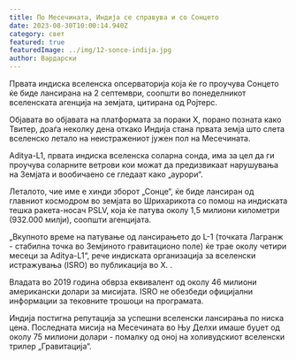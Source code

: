 ```yaml
---
title: По Месечината, Индија се справува и со Сонцето
date: 2023-08-30T10:00:14.940Z
category: свет
featured: true
featuredImage: ../img/12-sonce-indija.jpg
author: Вардарски
---
```

Првата индиска вселенска опсерваторија која ќе го проучува Сонцето ќе биде лансирана на 2 септември, соопшти во понеделникот вселенската агенција на земјата, цитирана од Ројтерс.

Објавата во објавата на платформата за пораки X, порано позната како Твитер, доаѓа неколку дена откако Индија стана првата земја што слета вселенско летало на неистражениот јужен пол на Месечината.

Aditya-L1, првата индиска вселенска соларна сонда, има за цел да ги проучува соларните ветрови кои можат да предизвикаат нарушувања на Земјата и вообичаено се гледаат како „аурори“.

Леталото, чие име е хинди зборот „Сонце“, ќе биде лансиран од главниот космодром во земјата во Шрихарикота со помош на индиската тешка ракета-носач PSLV, која ќе патува околу 1,5 милиони километри (932.000 милји), соопшти агенцијата.

„Вкупното време на патување од лансирањето до L-1 (точката Лагранж - стабилна точка во Земјиното гравитационо поле) ќе трае околу четири месеци за Aditya-L1“, рече индиската организација за вселенски истражувања (ISRO) во публикација во X. .

Владата во 2019 година обврза еквивалент од околу 46 милиони американски долари за мисијата. ISRO не обезбеди официјални информации за тековните трошоци на програмата.

Индија постигна репутација за успешни вселенски лансирања по ниска цена. Последната мисија на Месечината во Њу Делхи имаше буџет од околу 75 милиони долари - помалку од оној на холивудскиот вселенски трилер „Гравитација“.
